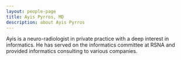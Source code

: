 ```yaml
---
layout: people-page
title: Ayis Pyrros, MD
description: about Ayis Pyrros
---
```


Ayis is a neuro-radiologist in private practice with a deep interest in informatics.  He has served on the informatics committee at RSNA and provided informatics consulting to various companies.

